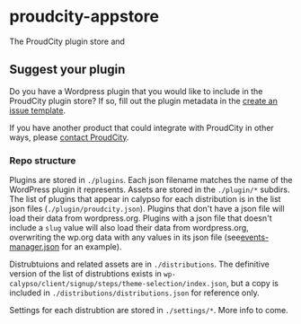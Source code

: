 # proudcity-appstore
The ProudCity plugin store and


## Suggest your plugin

Do you have a Wordpress plugin that you would like to include in the ProudCity plugin store?
If so, fill out the plugin metadata in the [create an issue template](https://github.com/proudcity/proudcity-plugins/issues/new).

If you have another product that could integrate with ProudCity in other ways, please [contact ProudCity](mailto:info@proudcity.com).


### Repo structure

Plugins are stored in `./plugins`. Each json filename matches the name of the WordPress plugin it represents. Assets are stored in the `./plugin/*` subdirs.  The list of plugins that appear in calypso for each distribution is in the list json files (`./plugin/proudcity.json`).  Plugins that don't have a json file will load their data from wordpress.org.  Plugins with a json file that doesn't include a `slug` value will also load their data from wordpress.org, overwriting the wp.org data with any values in its json file (see[events-manager.json](https://github.com/proudcity/proudcity-appstore/blob/gh-pages/plugins/events-manager.json) for an example).

Distrubtuions and related assets are in `./distributions`.  The definitive version of the list of distrubtions exists in `wp-calypso/client/signup/steps/theme-selection/index.json`, but a copy is included in `./distributions/distributions.json` for reference only.

Settings for each distrubtion are stored in `./settings/*`. More info to come.